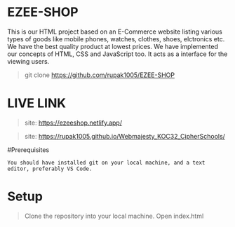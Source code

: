 # EZEE-SHOP

This is our HTML project based on an E-Commerce website listing various types of goods like mobile phones, watches, clothes, shoes, elctronics etc. We have the best quality product at lowest prices. We have implemented our concepts of HTML, CSS and JavaScript too. It acts as a interface for the viewing users.

> git clone https://github.com/rupak1005/EZEE-SHOP

# LIVE LINK

> site: https://ezeeshop.netlify.app/

> site: https://rupak1005.github.io/Webmajesty_KOC32_CipherSchools/

#Prerequisites

    You should have installed git on your local machine, and a text editor, preferably VS Code.
    
# Setup

   > Clone the repository into your local machine.
    Open index.html
    
